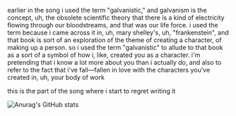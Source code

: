 earlier in the song i used the term "galvanistic," and galvanism is the concept, uh, the obsolete scientific theory that there is a kind of electricity flowing through our bloodstreams, and that was our life force. i used the term because i came across it in, uh, mary shelley's, uh, "frankenstein", and that book is sort of an exploration of the theme of creating a character, of making up a person. so i used the term "galvanistic" to allude to that book as a sort of a symbol of how i, like, created you as a character. i'm pretending that i know a lot more about you than i actually do, and also to refer to the fact that i've fall—fallen in love with the characters you've created in, uh, your body of work

this is the part of the song where i start to regret writing it

![Anurag's GitHub stats](https://github-readme-stats.vercel.app/api?username=nikostormkilla&show_icons=true&theme=prussian)
